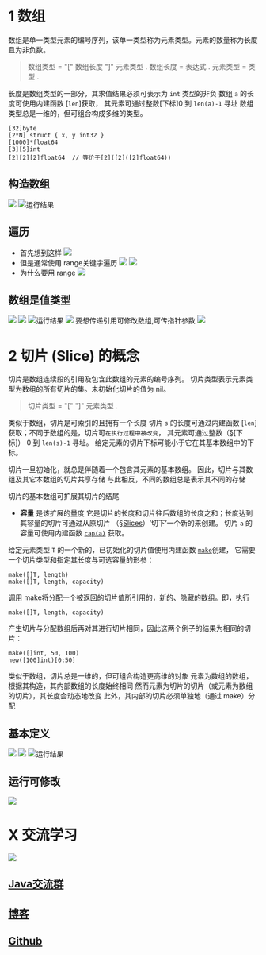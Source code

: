 # 1 数组
数组是单一类型元素的编号序列，该单一类型称为元素类型。元素的数量称为长度且为非负数。

>数组类型 = "[" 数组长度 "]" 元素类型 .
数组长度 = 表达式 .
元素类型 = 类型 .

长度是数组类型的一部分，其求值结果必须可表示为 `int` 类型的非负
数组 `a` 的长度可使用内建函数 [`len`]获取， 其元素可通过整数[下标]0 到 `len(a)-1` 寻址
 数组类型总是一维的，但可组合构成多维的类型。
```
[32]byte
[2*N] struct { x, y int32 }
[1000]*float64
[3][5]int
[2][2][2]float64  // 等价于[2]([2]([2]float64))
```
## 构造数组
![](https://upload-images.jianshu.io/upload_images/4685968-21b6511cb0771db4.png?imageMogr2/auto-orient/strip%7CimageView2/2/w/1240)
![运行结果](https://upload-images.jianshu.io/upload_images/4685968-c93e33633eec5e22.png?imageMogr2/auto-orient/strip%7CimageView2/2/w/1240)
## 遍历
- 首先想到这样
![](https://upload-images.jianshu.io/upload_images/4685968-c59b16f93675b8a1.png?imageMogr2/auto-orient/strip%7CimageView2/2/w/1240)
- 但是通常使用 range关键字遍历
![](https://upload-images.jianshu.io/upload_images/4685968-30c512bd06035fb5.png?imageMogr2/auto-orient/strip%7CimageView2/2/w/1240)
![](https://upload-images.jianshu.io/upload_images/4685968-621aaf1e5fa8cdb3.png?imageMogr2/auto-orient/strip%7CimageView2/2/w/1240)
- 为什么要用 range
![](https://upload-images.jianshu.io/upload_images/4685968-8eae12986ac725c9.png?imageMogr2/auto-orient/strip%7CimageView2/2/w/1240)
## 数组是值类型
![](https://upload-images.jianshu.io/upload_images/4685968-2befddde7ce6ce8c.png?imageMogr2/auto-orient/strip%7CimageView2/2/w/1240)
![](https://upload-images.jianshu.io/upload_images/4685968-f8b18c079a3e1e52.png?imageMogr2/auto-orient/strip%7CimageView2/2/w/1240)
![运行结果](https://upload-images.jianshu.io/upload_images/4685968-a2a3ac6f37c0b7b4.png?imageMogr2/auto-orient/strip%7CimageView2/2/w/1240)
![](https://upload-images.jianshu.io/upload_images/4685968-f137f07f12479533.png?imageMogr2/auto-orient/strip%7CimageView2/2/w/1240)
要想传递引用可修改数组,可传指针参数
![](https://upload-images.jianshu.io/upload_images/4685968-3130ca70a71a94d7.png?imageMogr2/auto-orient/strip%7CimageView2/2/w/1240)
# 2 切片 (Slice) 的概念
切片是数组连续段的引用及包含此数组的元素的编号序列。 切片类型表示元素类型为数组的所有切片的集。未初始化切片的值为 nil。

>切片类型 = "[" "]" 元素类型 .

类似于数组，切片是可索引的且拥有一个长度
切片 `s` 的长度可通过内建函数 [`len`]获取；不同于数组的是，切片可`在执行过程中被改变`， 其元素可通过整数（§[下标]） 0 到 `len(s)-1` 寻址。 给定元素的切片下标可能小于它在其基本数组中的下标。

切片一旦初始化，就总是伴随着一个包含其元素的基本数组。
因此，切片与其数组及其它本数组的切片共享存储
 与此相反，不同的数组总是表示其不同的存储

切片的基本数组可扩展其切片的结尾
- **容量** 是该扩展的量度
它是切片的长度和切片往后数组的长度之和；长度达到其容量的切片可通过从原切片 （§[Slices](http://docscn.studygolang.com/ref/spec.old#Slices)）‘切下’一个新的来创建。 切片 `a` 的容量可使用内建函数 [`cap(a)`](http://docscn.studygolang.com/ref/spec.old#%E9%95%BF%E5%BA%A6%E4%B8%8E%E5%AE%B9%E9%87%8F) 获取。

给定元素类型 `T` 的一个新的，已初始化的切片值使用内建函数 [`make`](http://docscn.studygolang.com/ref/spec.old#%E5%88%9B%E5%BB%BA%E5%88%87%E7%89%87%E3%80%81%E6%98%A0%E5%B0%84%E4%B8%8E%E4%BF%A1%E9%81%93)创建， 它需要一个切片类型和指定其长度与可选容量的形参：
```
make([]T, length)
make([]T, length, capacity)
```
调用 make将分配一个被返回的切片值所引用的，新的、隐藏的数组。即，执行
```
make([]T, length, capacity)
```
产生切片与分配数组后再对其进行切片相同，因此这两个例子的结果为相同的切片：
```
make([]int, 50, 100)
new([100]int)[0:50]
```
类似于数组，切片总是一维的，但可组合构造更高维的对象
元素为数组的数组，根据其构造，其内部数组的长度始终相同
然而元素为切片的切片（或元素为数组的切片），其长度会动态地改变
此外，其内部的切片必须单独地（通过 make）分配


## 基本定义
![](https://upload-images.jianshu.io/upload_images/4685968-ead1ce9561545a4a.png?imageMogr2/auto-orient/strip%7CimageView2/2/w/1240)
![](https://upload-images.jianshu.io/upload_images/4685968-e41c5f608c014cc9.png?imageMogr2/auto-orient/strip%7CimageView2/2/w/1240)
![运行结果](https://upload-images.jianshu.io/upload_images/4685968-12c9801aca625402.png?imageMogr2/auto-orient/strip%7CimageView2/2/w/1240)
## 运行可修改
![](https://upload-images.jianshu.io/upload_images/4685968-2c896e39b6aea368.png?imageMogr2/auto-orient/strip%7CimageView2/2/w/1240)

# X 交流学习
![](https://upload-images.jianshu.io/upload_images/16782311-8d7acde57fdce062.png?imageMogr2/auto-orient/strip%7CimageView2/2/w/1240)

## [Java交流群](https://jq.qq.com/?_wv=1027&k=5UB4P1T)


## [博客](https://blog.csdn.net/qq_33589510)



## [Github](https://github.com/Wasabi1234)

